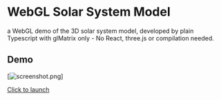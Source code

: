 # WebGL Solar System Model

a WebGL demo of the 3D solar system model, developed by plain Typescript with glMatrix only - No React, three.js or compilation needed.

## Demo
[![screenshot.png](https://alexyiudrit.github.io/WebGL-Solar-System/screenshot.png)]

[Click to launch](https://alexyiudrit.github.io/WebGL-Solar-System/)
